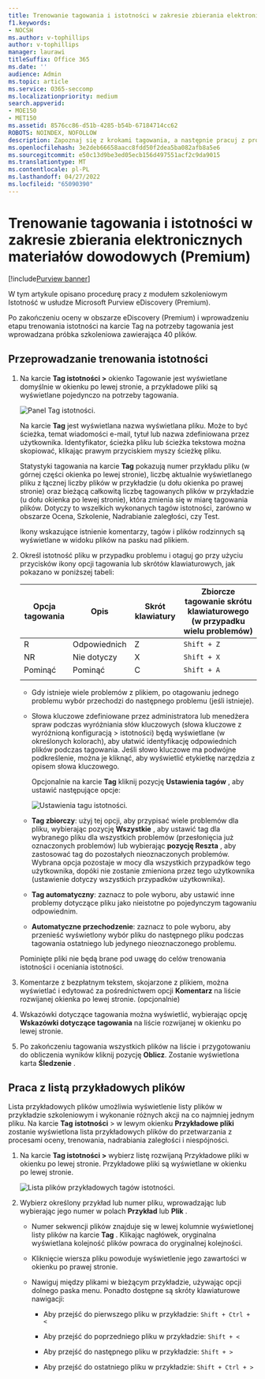 ```yaml
---
title: Trenowanie tagowania i istotności w zakresie zbierania elektronicznych materiałów dowodowych (Premium)
f1.keywords:
- NOCSH
ms.author: v-tophillips
author: v-tophillips
manager: laurawi
titleSuffix: Office 365
ms.date: ''
audience: Admin
ms.topic: article
ms.service: O365-seccomp
ms.localizationpriority: medium
search.appverid:
- MOE150
- MET150
ms.assetid: 8576cc86-d51b-4285-b54b-67184714cc62
ROBOTS: NOINDEX, NOFOLLOW
description: Zapoznaj się z krokami tagowania, a następnie pracuj z próbką szkoleniową zawierającą 40 plików na etapie trenowania istotności w usłudze eDiscovery (Premium).
ms.openlocfilehash: 3e2deb66658aacc8fdd50f2dea5ba082afb8a5e6
ms.sourcegitcommit: e50c13d9be3ed05ecb156d497551acf2c9da9015
ms.translationtype: MT
ms.contentlocale: pl-PL
ms.lasthandoff: 04/27/2022
ms.locfileid: "65090390"
---
```

# <a name="tagging-and-relevance-training-in-ediscovery-premium"></a>Trenowanie tagowania i istotności w zakresie zbierania elektronicznych materiałów dowodowych (Premium)

[!include[Purview banner](../includes/purview-rebrand-banner.md)]
  
W tym artykule opisano procedurę pracy z modułem szkoleniowym Istotność w usłudze Microsoft Purview eDiscovery (Premium).
  
Po zakończeniu oceny w obszarze eDiscovery (Premium) i wprowadzeniu etapu trenowania istotności na karcie Tag na potrzeby tagowania jest wprowadzana próbka szkoleniowa zawierająca 40 plików.
  
## <a name="performing-relevance-training"></a>Przeprowadzanie trenowania istotności

1. Na karcie **Tag istotności \>** okienko Tagowanie jest wyświetlane domyślnie w okienku po lewej stronie, a przykładowe pliki są wyświetlane pojedynczo na potrzeby tagowania.

    ![Panel Tag istotności.](../media/0cf19ab4-b427-4a7f-8749-0f4ed9afaf58.png)
  
    Na karcie **Tag** jest wyświetlana nazwa wyświetlana pliku. Może to być ścieżka, temat wiadomości e-mail, tytuł lub nazwa zdefiniowana przez użytkownika. Identyfikator, ścieżka pliku lub ścieżka tekstowa można skopiować, klikając prawym przyciskiem myszy ścieżkę pliku.

    Statystyki tagowania na karcie **Tag** pokazują numer przykładu pliku (w górnej części okienka po lewej stronie), liczbę aktualnie wyświetlanego pliku z łącznej liczby plików w przykładzie (u dołu okienka po prawej stronie) oraz bieżącą całkowitą liczbę tagowanych plików w przykładzie (u dołu okienka po lewej stronie), która zmienia się w miarę tagowania plików. Dotyczy to wszelkich wykonanych tagów istotności, zarówno w obszarze Ocena, Szkolenie, Nadrabianie zaległości, czy Test.

    Ikony wskazujące istnienie komentarzy, tagów i plików rodzinnych są wyświetlane w widoku plików na pasku nad plikiem.

2. Określ istotność pliku w przypadku problemu i otaguj go przy użyciu przycisków ikony opcji tagowania lub skrótów klawiaturowych, jak pokazano w poniższej tabeli:

   |**Opcja tagowania**|**Opis**|**Skrót klawiatury**|**Zbiorcze tagowanie skrótu klawiaturowego (w przypadku wielu problemów)**|
   |-----|-----|-----|-----|
   |R  <br/> |Odpowiednich  <br/> |Z  <br/> |`Shift + Z`  <br/> |
   |NR  <br/> |Nie dotyczy  <br/> |X  <br/> |`Shift + X`  <br/> |
   |Pominąć  <br/> |Pominąć  <br/> |C  <br/> |`Shift + A`  <br/> |
   |||||

   - Gdy istnieje wiele problemów z plikiem, po otagowaniu jednego problemu wybór przechodzi do następnego problemu (jeśli istnieje).  

   - Słowa kluczowe zdefiniowane przez administratora lub menedżera spraw podczas wyróżniania słów kluczowych (słowa kluczowe z wyróżnioną konfiguracją \> istotności) będą wyświetlane (w określonych kolorach), aby ułatwić identyfikację odpowiednich plików podczas tagowania. Jeśli słowo kluczowe ma podwójne podkreślenie, można je kliknąć, aby wyświetlić etykietkę narzędzia z opisem słowa kluczowego.

     Opcjonalnie na karcie **Tag** kliknij pozycję **Ustawienia tagów** , aby ustawić następujące opcje:

      ![Ustawienia tagu istotności.](../media/533e89fa-7eb4-409e-ab07-f5aab9296dd8.png)
  
   - **Tag zbiorczy**: użyj tej opcji, aby przypisać wiele problemów dla pliku, wybierając pozycję **Wszystkie** , aby ustawić tag dla wybranego pliku dla wszystkich problemów (przesłonięcia już oznaczonych problemów) lub wybierając **pozycję Reszta** , aby zastosować tag do pozostałych nieoznaczonych problemów. Wybrana opcja pozostaje w mocy dla wszystkich przypadków tego użytkownika, dopóki nie zostanie zmieniona przez tego użytkownika (ustawienie dotyczy wszystkich przypadków użytkownika).

   - **Tag automatyczny**: zaznacz to pole wyboru, aby ustawić inne problemy dotyczące pliku jako nieistotne po pojedynczym tagowaniu odpowiednim.

   - **Automatyczne przechodzenie**: zaznacz to pole wyboru, aby przenieść wyświetlony wybór pliku do następnego pliku podczas tagowania ostatniego lub jedynego nieoznaczonego problemu.

    Pominięte pliki nie będą brane pod uwagę do celów trenowania istotności i oceniania istotności.

3. Komentarze z bezpłatnym tekstem, skojarzone z plikiem, można wyświetlać i edytować za pośrednictwem opcji **Komentarz** na liście rozwijanej okienka po lewej stronie. (opcjonalnie)

4. Wskazówki dotyczące tagowania można wyświetlić, wybierając opcję **Wskazówki dotyczące tagowania** na liście rozwijanej w okienku po lewej stronie.

5. Po zakończeniu tagowania wszystkich plików na liście i przygotowaniu do obliczenia wyników kliknij pozycję **Oblicz**. Zostanie wyświetlona karta **Śledzenie** .  

## <a name="working-with-the-sample-files-list"></a>Praca z listą przykładowych plików

Lista przykładowych plików umożliwia wyświetlenie listy plików w przykładzie szkoleniowym i wykonanie różnych akcji na co najmniej jednym pliku. Na karcie **Tag** **istotności** \> w lewym okienku **Przykładowe pliki** zostanie wyświetlona lista przykładowych plików do przetwarzania z procesami oceny, trenowania, nadrabiania zaległości i niespójności.
  
1. Na karcie **Tag istotności \>** wybierz listę rozwijaną Przykładowe pliki w okienku po lewej stronie. Przykładowe pliki są wyświetlane w okienku po lewej stronie.

    ![Lista plików przykładowych tagów istotności.](../media/fd058bdd-645a-4af1-a1eb-bff08581cb18.png)
  
2. Wybierz określony przykład lub numer pliku, wprowadzając lub wybierając jego numer w polach **Przykład** lub **Plik** .

   - Numer sekwencji plików znajduje się w lewej kolumnie wyświetlonej listy plików na karcie **Tag** . Klikając nagłówek, oryginalna wyświetlana kolejność plików powraca do oryginalnej kolejności.

   - Kliknięcie wiersza pliku powoduje wyświetlenie jego zawartości w okienku po prawej stronie.

   - Nawiguj między plikami w bieżącym przykładzie, używając opcji dolnego paska menu. Ponadto dostępne są skróty klawiaturowe nawigacji:
  
     - Aby przejść do pierwszego pliku w przykładzie: `Shift + Ctrl + <`

     - Aby przejść do poprzedniego pliku w przykładzie: `Shift + <`

     - Aby przejść do następnego pliku w przykładzie: `Shift + >`

     - Aby przejść do ostatniego pliku w przykładzie: `Shift + Ctrl + >`
